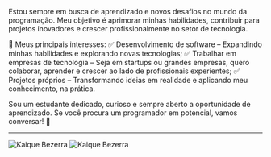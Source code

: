 Estou sempre em busca de aprendizado e novos desafios no mundo da programação. Meu objetivo é aprimorar minhas habilidades, contribuir para projetos inovadores e crescer profissionalmente no setor de tecnologia.

🔹 Meus principais interesses:
✅ Desenvolvimento de software – Expandindo minhas habilidades e explorando novas tecnologias;
✅ Trabalhar em empresas de tecnologia – Seja em startups ou grandes empresas, quero colaborar, aprender e crescer ao lado de profissionais experientes;
✅ Projetos próprios – Transformando ideias em realidade e aplicando meu conhecimento, na prática.

Sou um estudante dedicado, curioso e sempre aberto a oportunidade de aprendizado. Se você procura um programador em potencial, vamos conversar! 📩
<hr/>

![Kaique Bezerra](https://github-readme-stats.vercel.app/api/top-langs/?username=KaiqueBezerra&theme=transparent) 
![Kaique Bezerra](https://github-readme-stats.vercel.app/api?username=KaiqueBezerra&hide=prs,issues,contribs,stars&show_icons=true&theme=transparent)
